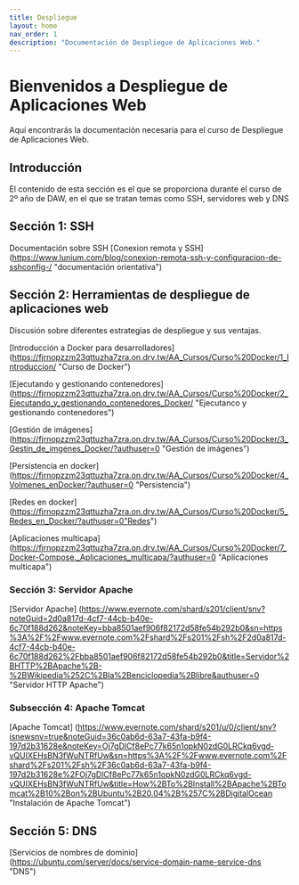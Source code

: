 ```yaml
---
title: Despliegue
layout: home
nav_order: 1
description: "Documentación de Despliegue de Aplicaciones Web."
---
```



# Bienvenidos a Despliegue de Aplicaciones Web

Aquí encontrarás la documentación necesaria para el curso de Despliegue de Aplicaciones Web.

## Introducción

El contenido de esta sección es el que se proporciona durante el curso de 2º año de DAW, en el que se tratan temas como SSH, servidores web y DNS

## Sección 1: SSH

Documentación sobre SSH
[Conexion remota y SSH] (https://www.lunium.com/blog/conexion-remota-ssh-y-configuracion-de-sshconfig-/ "documentación orientativa")

## Sección 2: Herramientas de despliegue de aplicaciones web

Discusión sobre diferentes estrategias de despliegue y sus ventajas.

[Introducción a Docker para desarrolladores] (https://fjrnopzzm23qttuzha7zra.on.drv.tw/AA_Cursos/Curso%20Docker/1_Introduccion/ "Curso de Docker")

[Ejecutando y gestionando contenedores] (https://fjrnopzzm23qttuzha7zra.on.drv.tw/AA_Cursos/Curso%20Docker/2_Ejecutando_y_gestionando_contenedores_Docker/ "Ejecutanco y gestionando contenedores")

[Gestión de imágenes] (https://fjrnopzzm23qttuzha7zra.on.drv.tw/AA_Cursos/Curso%20Docker/3_Gestin_de_imgenes_Docker/?authuser=0 "Gestión de imágenes")

[Persistencia en docker] (https://fjrnopzzm23qttuzha7zra.on.drv.tw/AA_Cursos/Curso%20Docker/4_Volmenes_enDocker/?authuser=0 "Persistencia")

[Redes en docker] (https://fjrnopzzm23qttuzha7zra.on.drv.tw/AA_Cursos/Curso%20Docker/5_Redes_en_Docker/?authuser=0"Redes")

[Aplicaciones multicapa] (https://fjrnopzzm23qttuzha7zra.on.drv.tw/AA_Cursos/Curso%20Docker/7_Docker-Compose._Aplicaciones_multicapa/?authuser=0 "Aplicaciones multicapa")
### Sección 3: Servidor Apache

[Servidor Apache] (https://www.evernote.com/shard/s201/client/snv?noteGuid=2d0a817d-4cf7-44cb-b40e-6c70f188d262&noteKey=bba8501aef906f82172d58fe54b292b0&sn=https%3A%2F%2Fwww.evernote.com%2Fshard%2Fs201%2Fsh%2F2d0a817d-4cf7-44cb-b40e-6c70f188d262%2Fbba8501aef906f82172d58fe54b292b0&title=Servidor%2BHTTP%2BApache%2B-%2BWikipedia%252C%2Bla%2Benciclopedia%2Blibre&authuser=0 "Servidor HTTP Apache")

### Subsección 4: Apache Tomcat

[Apache Tomcat] (https://www.evernote.com/shard/s201/u/0/client/snv?isnewsnv=true&noteGuid=36c0ab6d-63a7-43fa-b9f4-197d2b31628e&noteKey=Oj7gDlCf8ePc77k65n1opkN0zdG0LRCkq6vgd-vQUIXEHsBN3fWuNTRfUw&sn=https%3A%2F%2Fwww.evernote.com%2Fshard%2Fs201%2Fsh%2F36c0ab6d-63a7-43fa-b9f4-197d2b31628e%2FOj7gDlCf8ePc77k65n1opkN0zdG0LRCkq6vgd-vQUIXEHsBN3fWuNTRfUw&title=How%2BTo%2BInstall%2BApache%2BTomcat%2B10%2Bon%2BUbuntu%2B20.04%2B%257C%2BDigitalOcean "Instalación de Apache Tomcat")


## Sección 5: DNS

[Servicios de nombres de dominio] (https://ubuntu.com/server/docs/service-domain-name-service-dns "DNS")

